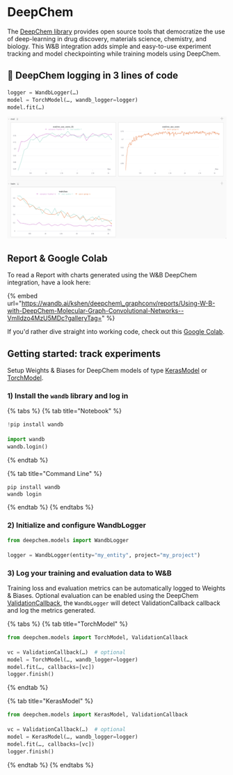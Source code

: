 # DeepChem

The [DeepChem library](https://github.com/deepchem/deepchem) provides open source tools that democratize the use of deep-learning in drug discovery, materials science, chemistry, and biology. This W&B integration adds simple and easy-to-use experiment tracking and model checkpointing  while training models using DeepChem.

## 🧪 DeepChem logging in 3 lines of code

```python
logger = WandbLogger(…)
model = TorchModel(…, wandb_logger=logger)
model.fit(…)
```

![](../../../.gitbook/assets/cd.png)

## Report & Google Colab

To read a Report with charts generated using the W&B DeepChem integration, have a look here:

{% embed url="https://wandb.ai/kshen/deepchem\_graphconv/reports/Using-W-B-with-DeepChem-Molecular-Graph-Convolutional-Networks--Vmlldzo4MzU5MDc?galleryTag=" %}

If you'd rather dive straight into working code, check out this [Google Colab](https://colab.research.google.com/drive/14FKoN4pOileKTvmdcTdhwzcSMzPzPtKj?usp=sharing#scrollTo=1_ZMHcO7Awcc).

## Getting started: track experiments

Setup Weights & Biases for DeepChem models of type [KerasModel](https://deepchem.readthedocs.io/en/latest/api_reference/models.html#keras-models) or [TorchModel](https://deepchem.readthedocs.io/en/latest/api_reference/models.html#pytorch-models).

### **1\) Install the `wandb` library and log in**

{% tabs %}
{% tab title="Notebook" %}
```python
!pip install wandb

import wandb
wandb.login()
```
{% endtab %}

{% tab title="Command Line" %}
```
pip install wandb
wandb login
```
{% endtab %}
{% endtabs %}

### 2\) Initialize and configure WandbLogger

```python
from deepchem.models import WandbLogger 

logger = WandbLogger(entity="my_entity", project="my_project")
```

### **3\) Log your training and evaluation data to W&B**

Training loss and evaluation metrics can be automatically logged to Weights & Biases. Optional evaluation can be enabled using the DeepChem [ValidationCallback](https://github.com/deepchem/deepchem/blob/master/deepchem/models/callbacks.py), the `WandbLogger` will detect ValidationCallback callback and log the metrics generated.

{% tabs %}
{% tab title="TorchModel" %}
```python
from deepchem.models import TorchModel, ValidationCallback

vc = ValidationCallback(…)  # optional
model = TorchModel(…, wandb_logger=logger)
model.fit(…, callbacks=[vc]) 
logger.finish()
```
{% endtab %}

{% tab title="KerasModel" %}
```python
from deepchem.models import KerasModel, ValidationCallback

vc = ValidationCallback(…)  # optional
model = KerasModel(…, wandb_logger=logger)
model.fit(…, callbacks=[vc])
logger.finish()
```
{% endtab %}
{% endtabs %}



